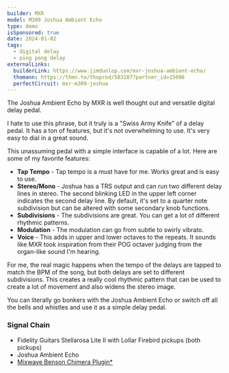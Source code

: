 ```yaml
---
builder: MXR
model: M309 Joshua Ambient Echo
type: demo
isSponsored: true
date: 2024-01-02
tags:
  - digital delay
  - ping pong delay
externalLinks:
  builderLink: https://www.jimdunlop.com/mxr-joshua-ambient-echo/
  thomann: https://thmn.to/thoprod/583187?partner_id=15606
  perfectCircuit: mxr-m309-joshua
---
```


The Joshua Ambient Echo by MXR is well thought out and versatile digital delay pedal.

I hate to use this phrase, but it truly is a "Swiss Army Knife" of a delay pedal. It has a ton of features, but it's not overwhelming to use. It's very easy to dial in a great sound.

This unassuming pedal with a simple interface is capable of a lot. Here are some of my favorite features:

- **Tap Tempo** - Tap tempo is a must have for me. Works great and is easy to use.
- **Stereo/Mono** - Joshua has a TRS output and can run two different delay lines in stereo. The second blinking LED in the upper left corner indicates the second delay line. By default, it's set to a quarter note subdivision but can be altered with some secondary knob functions.
- **Subdivisions** - The subdivisions are great. You can get a lot of different rhythmic patterns.
- **Modulation** - The modulation can go from subtle to swirly vibrato.
- **Voice** - This adds in upper and lower octaves to the repeats. It sounds like MXR took inspiration from their POG octaver judging from the organ-like sound I'm hearing.

For me, the real magic happens when the tempo of the delays are tapped to match the BPM of the song, but both delays are set to different subdivisions. This creates a really cool rhythmic pattern that can be used to create a lot of movement and also widens the stereo image.

You can literally go bonkers with the Joshua Ambient Echo or switch off all the bells and whistles and use it as a simple delay pedal.

### Signal Chain

- Fidelity Guitars Stellarosa Lite II with Lollar Firebird pickups (both pickups)
- Joshua Ambient Echo
- [Mixwave Benson Chimera Plugin\*](https://sweetwater.sjv.io/B0N2PL)
